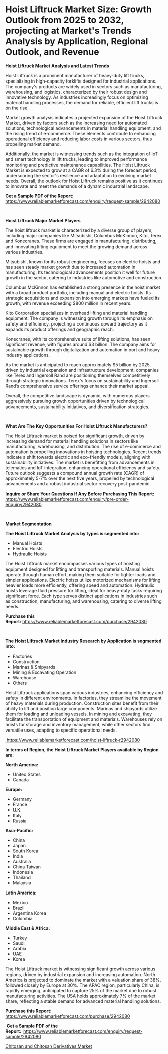 <p><h1>Hoist Liftruck Market Size: Growth Outlook from 2025 to 2032, projecting at Market's Trends Analysis by Application, Regional Outlook, and Revenue</h1></p><p><strong>Hoist Liftruck Market Analysis and Latest Trends</strong></p>
<p><p>Hoist Liftruck is a prominent manufacturer of heavy-duty lift trucks, specializing in high-capacity forklifts designed for industrial applications. The company's products are widely used in sectors such as manufacturing, warehousing, and logistics, characterized by their robust design and innovative technology. As industries increasingly focus on optimizing material handling processes, the demand for reliable, efficient lift trucks is on the rise.</p><p>Market growth analysis indicates a projected expansion of the Hoist Liftruck Market, driven by factors such as the increasing need for automated solutions, technological advancements in material handling equipment, and the rising trend of e-commerce. These elements contribute to enhancing operational efficiency and reducing labor costs in various sectors, thus propelling market demand.</p><p>Additionally, the market is witnessing trends such as the integration of IoT and smart technology in lift trucks, leading to improved performance monitoring and predictive maintenance capabilities. The Hoist Liftruck Market is expected to grow at a CAGR of 6.3% during the forecast period, underscoring the sector's resilience and adaptation to evolving market needs. Overall, the outlook for Hoist Liftruck remains positive as it continues to innovate and meet the demands of a dynamic industrial landscape.</p></p>
<p><strong>Get a Sample PDF of the Report:&nbsp;</strong> <a href="https://www.reliablemarketforecast.com/enquiry/request-sample/2942080?utm_campaign=2753&utm_medium=2&utm_source=Github&utm_content=ia&utm_term=15032025&utm_id=hoist-liftruck">https://www.reliablemarketforecast.com/enquiry/request-sample/2942080</a></p>
<p>&nbsp;</p>
<p><strong>Hoist Liftruck Major Market Players</strong></p>
<p><p>The hoist liftruck market is characterized by a diverse group of players, including major companies like Mitsubishi, Columbus McKinnon, Kito, Terex, and Konecranes. These firms are engaged in manufacturing, distributing, and innovating lifting equipment to meet the growing demand across various industries.</p><p>Mitsubishi, known for its robust engineering, focuses on electric hoists and has seen steady market growth due to increased automation in manufacturing. Its technological advancements position it well for future growth in the sector, catering to industries like automotive and construction.</p><p>Columbus McKinnon has established a strong presence in the hoist market with a broad product portfolio, including manual and electric hoists. Its strategic acquisitions and expansion into emerging markets have fueled its growth, with revenue exceeding $800 million in recent years.</p><p>Kito Corporation specializes in overhead lifting and material handling equipment. The company is witnessing growth through its emphasis on safety and efficiency, projecting a continuous upward trajectory as it expands its product offerings and geographic reach.</p><p>Konecranes, with its comprehensive suite of lifting solutions, has seen significant revenue, with figures around $3 billion. The company aims for sustainable growth through digitalization and automation in port and heavy industry applications.</p><p>As the market is anticipated to reach approximately $5 billion by 2025, driven by industrial expansion and infrastructure development, companies like Terex and Ingersoll Rand are positioning themselves competitively through strategic innovations. Terex's focus on sustainability and Ingersoll Rand’s comprehensive service offerings enhance their market appeal.</p><p>Overall, the competitive landscape is dynamic, with numerous players aggressively pursuing growth opportunities driven by technological advancements, sustainability initiatives, and diversification strategies.</p></p>
<p>&nbsp;</p>
<p><strong>What Are The Key Opportunities For Hoist Liftruck Manufacturers?</strong></p>
<p><p>The Hoist Liftruck market is poised for significant growth, driven by increasing demand for material handling solutions in sectors like manufacturing, warehousing, and distribution. The rise of e-commerce and automation is propelling innovations in hoisting technologies. Recent trends indicate a shift towards electric and eco-friendly models, aligning with sustainability initiatives. The market is benefitting from advancements in telematics and IoT integration, enhancing operational efficiency and safety. Future outlook suggests a compound annual growth rate (CAGR) of approximately 5-7% over the next five years, propelled by technological advancements and a robust industrial sector recovery post-pandemic.</p></p>
<p><strong>Inquire or Share Your Questions If Any Before Purchasing This Report:</strong> <a href="https://www.reliablemarketforecast.com/enquiry/pre-order-enquiry/2942080?utm_campaign=2753&utm_medium=2&utm_source=Github&utm_content=ia&utm_term=15032025&utm_id=hoist-liftruck">https://www.reliablemarketforecast.com/enquiry/pre-order-enquiry/2942080</a></p>
<p>&nbsp;</p>
<p><strong>Market Segmentation</strong></p>
<p><strong>The Hoist Liftruck Market Analysis by types is segmented into:</strong></p>
<p><ul><li>Manual Hoists</li><li>Electric Hoists</li><li>Hydraulic Hoists</li></ul></p>
<p><p>The Hoist Liftruck market encompasses various types of hoisting equipment designed for lifting and transporting materials. Manual hoists operate through human effort, making them suitable for lighter loads and simpler applications. Electric hoists utilize motorized mechanisms for lifting heavier loads more efficiently, offering speed and automation. Hydraulic hoists leverage fluid pressure for lifting, ideal for heavy-duty tasks requiring significant force. Each type serves distinct applications in industries such as construction, manufacturing, and warehousing, catering to diverse lifting needs.</p></p>
<p><strong>Purchase this Report:&nbsp;</strong><a href="https://www.reliablemarketforecast.com/purchase/2942080?utm_campaign=2753&utm_medium=2&utm_source=Github&utm_content=ia&utm_term=15032025&utm_id=hoist-liftruck">https://www.reliablemarketforecast.com/purchase/2942080</a></p>
<p>&nbsp;</p>
<p><strong>The Hoist Liftruck Market Industry Research by Application is segmented into:</strong></p>
<p><ul><li>Factories</li><li>Construction</li><li>Marinas & Shipyards</li><li>Mining & Excavating Operation</li><li>Warehouse</li><li>Others</li></ul></p>
<p><p>Hoist Liftruck applications span various industries, enhancing efficiency and safety in different environments. In factories, they streamline the movement of heavy materials during production. Construction sites benefit from their ability to lift and position large components. Marinas and shipyards utilize them for loading and unloading vessels. In mining and excavating, they facilitate the transportation of equipment and materials. Warehouses rely on hoists for storage and inventory management, while other sectors find versatile uses, adapting to specific operational needs.</p></p>
<p><a href="https://www.reliablemarketforecast.com/hoist-liftruck-r2942080?utm_campaign=2753&utm_medium=2&utm_source=Github&utm_content=ia&utm_term=15032025&utm_id=hoist-liftruck">&nbsp;https://www.reliablemarketforecast.com/hoist-liftruck-r2942080</a></p>
<p><strong>In terms of Region, the Hoist Liftruck Market Players available by Region are:</strong></p>
<p>
    <p> <strong> North America: </strong>
        <ul>
            <li>United States</li>
            <li>Canada</li>
        </ul>
        </p> 
    <p> <strong> Europe: </strong>
        <ul>
            <li>Germany</li>
            <li>France</li>
            <li>U.K.</li>
            <li>Italy</li>
            <li>Russia</li>
        </ul>
        </p> 
    <p> <strong> Asia-Pacific: </strong>
        <ul>
            <li>China</li>
            <li>Japan</li>
            <li>South Korea</li>
            <li>India</li>
            <li>Australia</li>
            <li>China Taiwan</li>
            <li>Indonesia</li>
            <li>Thailand</li>
            <li>Malaysia</li>
        </ul>
        </p> 
    <p> <strong> Latin America: </strong>
        <ul>
            <li>Mexico</li>
            <li>Brazil</li>
            <li>Argentina Korea</li>
            <li>Colombia</li>
        </ul>
        </p> 
    <p> <strong> Middle East & Africa: </strong>
        <ul>
            <li>Turkey</li>
            <li>Saudi</li>
            <li>Arabia</li>
            <li>UAE</li>
            <li>Korea</li>
        </ul>
    </p>
    </p>
<p><p>The Hoist Liftruck market is witnessing significant growth across various regions, driven by industrial expansion and increasing automation. North America is projected to dominate the market with a valuation share of 38%, followed closely by Europe at 30%. The APAC region, particularly China, is rapidly emerging, anticipated to capture 25% of the market due to robust manufacturing activities. The USA holds approximately 7% of the market share, reflecting a stable demand for advanced material handling solutions.</p></p>
<p><strong>Purchase this Report: </strong><a href="https://www.reliablemarketforecast.com/purchase/2942080?utm_campaign=2753&utm_medium=2&utm_source=Github&utm_content=ia&utm_term=15032025&utm_id=hoist-liftruck">https://www.reliablemarketforecast.com/purchase/2942080</a></p>
<p>&nbsp;<strong>Get a Sample PDF of the Report:&nbsp;&nbsp;</strong><a href="https://www.reliablemarketforecast.com/enquiry/request-sample/2942080?utm_campaign=2753&utm_medium=2&utm_source=Github&utm_content=ia&utm_term=15032025&utm_id=hoist-liftruck">https://www.reliablemarketforecast.com/enquiry/request-sample/2942080</a></p>
<p><strong></strong></p>
<p><p><a href="https://github.com/chikenmhamdi/Market-Research-Report-List-1/blob/main/chitosan-and-chitosan-derivatives-market.md?utm_campaign=2753&utm_medium=2&utm_source=Github&utm_content=ia&utm_term=15032025&utm_id=hoist-liftruck">Chitosan and Chitosan Derivatives Market</a></p></p>